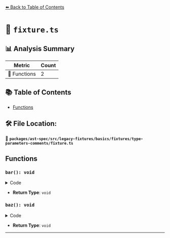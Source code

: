 [⬅️ Back to Table of Contents](../../../../../../../index.md)

# 📄 `fixture.ts`

## 📊 Analysis Summary

| Metric | Count |
|--------|-------|
| 🔧 Functions | 2 |

## 📚 Table of Contents

- [Functions](#functions)

## 🛠️ File Location:
📂 **`packages/ast-spec/src/legacy-fixtures/basics/fixtures/type-parameters-comments/fixture.ts`**

## Functions

### `bar(): void`

<details><summary>Code</summary>

```ts
function bar</* aaa */ A /* bbb */>() {}
```
</details>

- **Return Type**: `void`
### `baz(): void`

<details><summary>Code</summary>

```ts
function baz</* aaa */ A /* bbb */ = Foo>() {}
```
</details>

- **Return Type**: `void`

---
